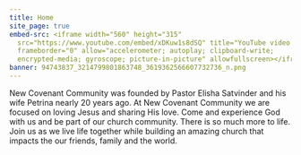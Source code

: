 ```yaml
---
title: Home
site_page: true
embed-src: <iframe width="560" height="315"
  src="https://www.youtube.com/embed/xDKuw1s8dSQ" title="YouTube video player"
  frameborder="0" allow="accelerometer; autoplay; clipboard-write;
  encrypted-media; gyroscope; picture-in-picture" allowfullscreen></iframe>
banner: 94743837_3214799801863748_3619362566607732736_n.png
---
```

New Covenant Community was founded by Pastor Elisha Satvinder and his wife Petrina nearly 20 years ago. At New Covenant Community we are focused on loving Jesus and sharing His love. Come and experience God with us and be part of our church community. There is so much more to life. Join us as we live life together while  building an amazing church that impacts the our friends, family and the world.